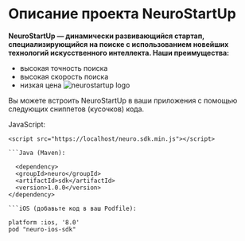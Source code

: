  # Описание проекта NeuroStartUp
 **NeuroStartUp — динамически развивающийся стартап, специализирующийся на поиске с использованием новейших технологий искусственного интеллекта. Наши преимущества:**

 * высокая точность поиска
  * высокая скорость поиска
  * низкая цена
 ![neurostartup logo](https://camo.githubusercontent.com/ace14ee894d150192a7b05b12410738aa65528da742bbce69315a5f441320ea7/68747470733a2f2f692e696d6775722e636f6d2f495a4f525769492e706e67)

 
 Вы можете встроить NeuroStartUp в ваши приложения с помощью следующих сниппетов (кусочков) кода.


JavaScript:
```JavaScript:
<script src="https://localhost/neuro.sdk.min.js"></script>

```Java (Maven):
  
  <dependency>
  <groupId>neuro</groupId>
  <artifactId>sdk</artifactId>
  <version>1.0.0</version>
</dependency>

```iOS (добавьте код в ваш Podfile):

platform :ios, '8.0'
pod "neuro-ios-sdk"